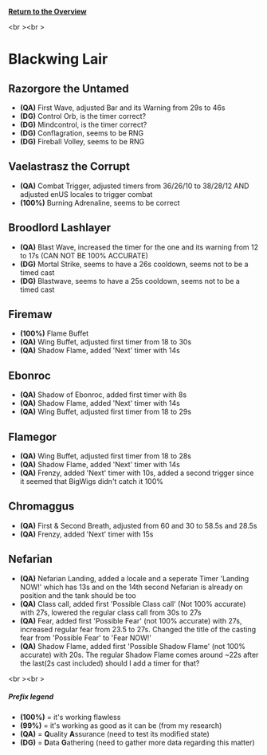 <b><a href="https://github.com/MOUZU/BigWigs"> Return to the Overview </a></b>

<br \><br \>
# Blackwing Lair

## Razorgore the Untamed
- <b>(QA)</b> First Wave, adjusted Bar and its Warning from 29s to 46s
- <b>(DG)</b> Control Orb, is the timer correct?
- <b>(DG)</b> Mindcontrol, is the timer correct?
- <b>(DG)</b> Conflagration, seems to be RNG
- <b>(DG)</b> Fireball Volley, seems to be RNG

## Vaelastrasz the Corrupt
- <b>(QA)</b> Combat Trigger, adjusted timers from 36/26/10 to 38/28/12 AND adjusted enUS locales to trigger combat
- <b>(100%)</b> Burning Adrenaline, seems to be correct

## Broodlord Lashlayer
- <b>(QA)</b> Blast Wave, increased the timer for the one and its warning from 12 to 17s (CAN NOT BE 100% ACCURATE)
- <b>(DG)</b> Mortal Strike, seems to have a 26s cooldown, seems not to be a timed cast
- <b>(DG)</b> Blastwave, seems to have a 25s cooldown, seems not to be a timed cast

## Firemaw
- <b>(100%)</b> Flame Buffet
- <b>(QA)</b> Wing Buffet, adjusted first timer from 18 to 30s
- <b>(QA)</b> Shadow Flame, added 'Next' timer with 14s
 
## Ebonroc
- <b>(QA)</b> Shadow of Ebonroc, added first timer with 8s
- <b>(QA)</b> Shadow Flame, added 'Next' timer with 14s
- <b>(QA)</b> Wing Buffet, adjusted first timer from 18 to 29s

## Flamegor
- <b>(QA)</b> Wing Buffet, adjusted first timer from 18 to 28s
- <b>(QA)</b> Shadow Flame, added 'Next' timer with 14s
- <b>(QA)</b> Frenzy, added 'Next' timer with 10s, added a second trigger since it seemed that BigWigs didn't catch it 100%

## Chromaggus
- <b>(QA)</b> First & Second Breath, adjusted from 60 and 30 to 58.5s and 28.5s
- <b>(QA)</b> Frenzy, added 'Next' timer with 15s

## Nefarian
- <b>(QA)</b> Nefarian Landing, added a locale and a seperate Timer 'Landing NOW!' which has 13s and on the 14th second Nefarian is already on position and the tank should be too
- <b>(QA)</b> Class call, added first 'Possible Class call' (Not 100% accurate) with 27s, lowered the regular class call from 30s to 27s
- <b>(QA)</b> Fear, added first 'Possible Fear' (not 100% accurate) with 27s, increased regular fear from 23.5 to 27s. Changed the title of the casting fear from 'Possible Fear' to 'Fear NOW!'
- <b>(QA)</b> Shadow Flame, added first 'Possible Shadow Flame' (not 100% accurate) with 20s. The regular Shadow Flame comes around ~22s after the last(2s cast included) should I add a timer for that?


<br \><br \>
##### Prefix legend
- <b>(100%)</b>  = it's working flawless
- <b>(99%)</b>   = it's working as good as it can be (from my research)
- <b>(QA)</b>    = <b>Q</b>uality <b>A</b>ssurance (need to test its modified state)
- <b>(DG)</b>    = <b>D</b>ata <b>G</b>athering (need to gather more data regarding this matter)
